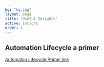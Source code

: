 ```yaml
---
bg: "bg.jpg"
layout: page
title: "Useful Insights"
active: Insight
order: 1
---
```

## Automation Lifecycle a primer
[Automaton Lifecycle Primer link](https://sway.office.com/C9qrcn0b8o5f2W7d) 
